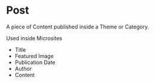 # Post

A piece of Content published inside a Theme or Category.

Used inside Microsites



- Title
- Featured Image
- Publication Date
- Author
- Content
